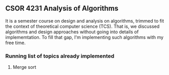 ## CSOR 4231 Analysis of Algorithms ##

It is a semester course on design and analysis on algorithms, trimmed to fit the context of theoretical computer science (TCS). 
That is, we discussed algorithms and design approaches without going into details of implememtation. To fill that gap, I'm implementing 
such algorithms with my free time.

### Running list of topics already implemented ###
1. Merge sort